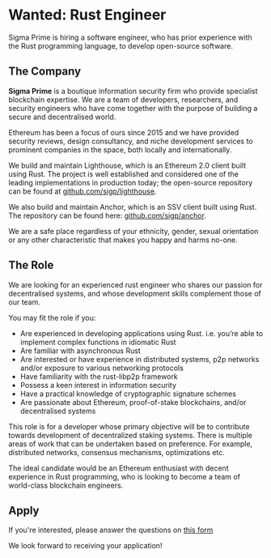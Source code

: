 # Wanted: Rust Engineer

Sigma Prime is hiring a software engineer, who has prior experience with the Rust programming language, to develop open-source software.

## The Company

**Sigma Prime** is a boutique information security firm who provide specialist
blockchain expertise. We are a team of developers, researchers, and security
engineers who have come together with the purpose of building a secure and
decentralised world.

Ethereum has been a focus of ours since 2015 and we have provided security
reviews, design consultancy, and niche development services to prominent
companies in the space, both locally and internationally.

We build and maintain Lighthouse, which is an Ethereum 2.0 client built using Rust. The
project is well established and considered one of the leading implementations
in production today; the open-source repository can be found at
[github.com/sigp/lighthouse](https://github.com/sigp/lighthouse).

We also build and maintain Anchor, which is an SSV client built using Rust. The repository can be found here:
[github.com/sigp/anchor](https://github.com/sigp/anchor).

We are a safe place regardless of your ethnicity, gender, sexual orientation or
any other characteristic that makes you happy and harms no-one.

## The Role

We are looking for an experienced rust engineer who shares our passion for
decentralised systems, and whose development skills complement those of our
team.

You may fit the role if you:

* Are experienced in developing applications using Rust. i.e. you’re able to implement complex functions in idiomatic Rust
* Are familiar with asynchronous Rust
* Are interested or have experience in distributed systems, p2p networks and/or exposure to various networking protocols
* Have familiarity with the rust-libp2p framework
* Possess a keen interest in information security
* Have a practical knowledge of cryptographic signature schemes
* Are passionate about Ethereum, proof-of-stake blockchains, and/or decentralised systems

This role is for a developer whose primary objective will be to contribute towards development of decentralized staking systems. There is multiple areas of work that can be undertaken based on preference. For example, distributed networks, consensus mechanisms, optimizations etc.

The ideal candidate would be an Ethereum enthusiast with decent experience in
Rust programming, who is looking to become a team of world-class blockchain
engineers. 

## Apply

If you're interested, please answer the questions on [this
form](https://forms.gle/UMu6LZKTNr3uYkiv5)

We look forward to receiving your application!
